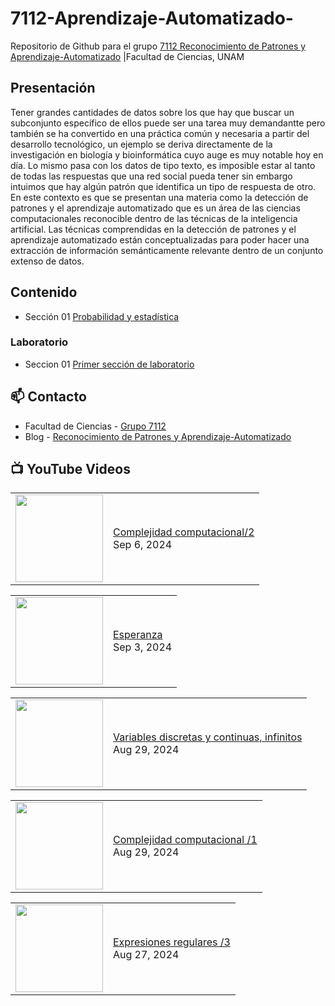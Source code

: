 # 7112-Aprendizaje-Automatizado-
Repositorio de Github para el grupo   [7112 Reconocimiento de Patrones y Aprendizaje-Automatizado](https://www.fciencias.unam.mx/docencia/horarios/presentacion/347481) |Facultad de Ciencias, UNAM

## Presentación
Tener grandes cantidades de datos sobre los que hay que buscar un subconjunto específico de ellos puede ser una tarea muy demandantte pero también se ha convertido en una práctica común y necesaria a partir del desarrollo tecnológico, un ejemplo se deriva directamente de la investigación en biología y bioinformática cuyo auge es muy notable hoy en día. Lo mismo pasa con los datos de tipo texto, es imposible estar al tanto de todas las respuestas que una red social pueda tener sin embargo intuimos que hay algún patrón que identifica un tipo de respuesta de otro. En este contexto es que se presentan una materia como la detección de patrones y el aprendizaje automatizado que es un área de las ciencias computacionales reconocible dentro de las técnicas de la inteligencia artificial. Las técnicas comprendidas en la detección de patrones y el aprendizaje automatizado están conceptualizadas para poder hacer una extracción de información semánticamente relevante dentro de un conjunto extenso de datos.

## Contenido
- Sección 01  [Probabilidad y estadística](https://github.com/7122-Aprendizaje-Automatizado/7112-Aprendizaje-Automatizado-/tree/main/Secci%C3%B3n%2001%20Probabilidad%20y%20Estadistica)

### Laboratorio
- Seccion 01  [Primer sección de laboratorio](https://github.com/7122-Aprendizaje-Automatizado/7112-Aprendizaje-Automatizado-/tree/main/Secci%C3%B3n01-Laboratorio)


## 📫 Contacto
- Facultad de Ciencias - [Grupo 7112](https://www.fciencias.unam.mx/docencia/horarios/presentacion/347481)
- Blog - [Reconocimiento de Patrones y Aprendizaje-Automatizado](https://sites.google.com/view/patronesciencias/inicio)

##  📺 	YouTube Videos
<!-- BLOG-POST-LIST:START --><table><tr><td><a href="https://www.youtube.com/watch?v=OECCcpk24vc"><img width="140px" src="https://i.ytimg.com/vi/OECCcpk24vc/mqdefault.jpg"></a></td>
<td><a href="https://www.youtube.com/watch?v=OECCcpk24vc">Complejidad computacional/2</a><br/>Sep 6, 2024</td></tr></table>
<table><tr><td><a href="https://www.youtube.com/watch?v=CMB_EuTbEOQ"><img width="140px" src="https://i.ytimg.com/vi/CMB_EuTbEOQ/mqdefault.jpg"></a></td>
<td><a href="https://www.youtube.com/watch?v=CMB_EuTbEOQ">Esperanza</a><br/>Sep 3, 2024</td></tr></table>
<table><tr><td><a href="https://www.youtube.com/watch?v=vp6BzpmE7GY"><img width="140px" src="https://i.ytimg.com/vi/vp6BzpmE7GY/mqdefault.jpg"></a></td>
<td><a href="https://www.youtube.com/watch?v=vp6BzpmE7GY">Variables discretas y continuas, infinitos</a><br/>Aug 29, 2024</td></tr></table>
<table><tr><td><a href="https://www.youtube.com/watch?v=O739Jo_3A7o"><img width="140px" src="https://i.ytimg.com/vi/O739Jo_3A7o/mqdefault.jpg"></a></td>
<td><a href="https://www.youtube.com/watch?v=O739Jo_3A7o">Complejidad computacional /1</a><br/>Aug 29, 2024</td></tr></table>
<table><tr><td><a href="https://www.youtube.com/watch?v=DloM-oF00cE"><img width="140px" src="https://i.ytimg.com/vi/DloM-oF00cE/mqdefault.jpg"></a></td>
<td><a href="https://www.youtube.com/watch?v=DloM-oF00cE">Expresiones regulares /3</a><br/>Aug 27, 2024</td></tr></table>
<!-- BLOG-POST-LIST:END -->
